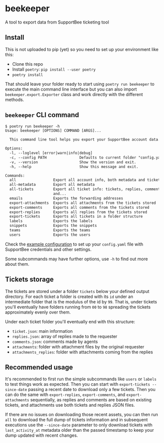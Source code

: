 # beekeeper

A tool to export data from SupportBee ticketing tool

## Install

This is not uploaded to pip (yet) so you need to set up your environment like this:

* Clone this repo
* Install `poetry`: `pip install --user poetry`
* `poetry install`

That should leave your folder ready to start using `poetry run beekeeper` to execute the main command line interface but you can also import `beekeeper.export.Exporter` class and work directly with the different methods.

## `beekeeper` CLI command

```txt
$ poetry run beekeeper -h
Usage: beekeeper [OPTIONS] COMMAND [ARGS]...

  This command line tool helps you export your SupportBee account data.

Options:
  -l, --loglevel [error|warn|info|debug]
  -c, --config PATH               Defaults to current folder "config.yaml"
  -v, --version                   Show the version and exit.
  -h, --help                      Show this message and exit.

Commands:
  all                 Export all account info, both metadata and tickets
  all-metadata        Export all metadata
  all-tickets         Export all ticket info: tickets, replies, comments
                      and...
  emails              Exports the forwarding addresses
  export-attachments  Exports all attachments from the tickets stored
  export-comments     Exports all comments from the tickets stored
  export-replies      Exports all replies from the tickets stored
  export-tickets      Exports all tickets in a folder structure
  labels              Exports the labels
  snippets            Exports the snippets
  teams               Exports the teams
  users               Exports the users
```

Check the [example configuration](https://github.com/CartoDB/beekeeper/blob/master/config.template.yaml) to set up your `config.yaml` file with SupportBee credentials and other settings.

Some subcommands may have further options, use `-h` to find out more about them.

## Tickets storage

The tickets are stored under a folder `tickets` below your defined output directory. For each ticket a folder is created with its `id` under an intermediate folder that is the modulus of the id by `99`. That is, under tickets you'll eventually have folders running from `00` to `98` spreading the tickets approximately evenly over them.

Under each ticket folder you'll eventually end with this structure:

* `ticket.json`: main information
* `replies.json`: array of replies made to the requester
* `comments.json`: comments made by agents
* `attachments`: folder with attachment files by the original requester
* `attachments_replies`: folder with attachments coming from the replies

## Recommended usage

It's recommended to first run the simple subcommands like `users` or `labels` to test things work as expected. Then you can start with `export-tickets --since-date` passing a recent date to download only a few tickets. Then you can do the same with `export-replies`, `export-comments`, and `export-attachments` sequentially, as replies and comments are based on existing tickets, and attachments use both tickets and replies JSON files.

If there are no issues on downloading those recent assets, you can then run `all` to download the full dump of tickets information and in subsequent executions use the `--since-date` parameter to only download tickets with `last_activity_at` metadata older than the passed timestamp to keep your dump updated with recent changes.